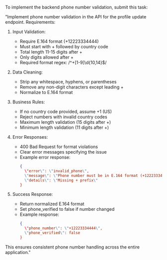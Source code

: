To implement the backend phone number validation, submit this task:

"Implement phone number validation in the API for the profile update endpoint. Requirements:

1. Input Validation:
   - Require E.164 format (+12223334444)
   - Must start with + followed by country code
   - Total length 11-15 digits after +
   - Only digits allowed after +
   - Required format regex: /^\+[1-9]\d{10,14}$/

2. Data Cleaning:
   - Strip any whitespace, hyphens, or parentheses
   - Remove any non-digit characters except leading +
   - Normalize to E.164 format

3. Business Rules:
   - If no country code provided, assume +1 (US)
   - Reject numbers with invalid country codes
   - Maximum length validation (15 digits after +)
   - Minimum length validation (11 digits after +)

4. Error Responses:
   - 400 Bad Request for format violations
   - Clear error messages specifying the issue
   - Example error response:
     ```json
     {
       \"error\": \"invalid_phone\",
       \"message\": \"Phone number must be in E.164 format (+12223334444)\",
       \"details\": \"Missing + prefix\"
     }
     ```

5. Success Response:
   - Return normalized E.164 format
   - Set phone_verified to false if number changed
   - Example response:
     ```json
     {
       \"phone_number\": \"+12223334444\",
       \"phone_verified\": false
     }
     ```

This ensures consistent phone number handling across the entire application."
